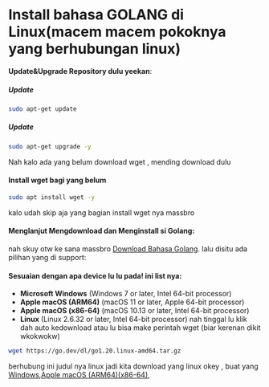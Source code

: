 # Install bahasa GOLANG di Linux(macem macem pokoknya yang berhubungan linux)

**Update&Upgrade Repository dulu yeekan**:

##### Update
```sh
sudo apt-get update
```
##### Update
```sh
sudo apt-get upgrade -y
```
Nah kalo ada yang belum download wget , mending download dulu

#### Install wget bagi yang belum
```sh
sudo apt install wget -y
```
kalo udah skip aja yang bagian install wget nya massbro

#### Menglanjut Mengdownload dan Menginstall si Golang:
nah skuy otw ke sana massbro [Download Bahasa Golang](https://go.dev/dl/). lalu disitu ada pilihan yang di support:
#### Sesuaian dengan apa device lu lu pada! ini list nya:
* **Microsoft Windows** (Windows 7 or later, Intel 64-bit processor)
* **Apple macOS (ARM64)** (macOS 11 or later, Apple 64-bit processor)
* **Apple macOS (x86-64)** (macOS 10.13 or later, Intel 64-bit processor)
* **Linux** (Linux 2.6.32 or later, Intel 64-bit processor)
nah tinggal lu klik dah auto kedownload atau lu bisa make perintah wget (biar kerenan dikit wkokwokw)
```sh
wget https://go.dev/dl/go1.20.linux-amd64.tar.gz
```
berhubung ini judul nya linux jadi kita download yang linux okey , buat yang [Windows](https:waiting),[Apple macOS (ARM64)(x86-64)](https:waiting),

